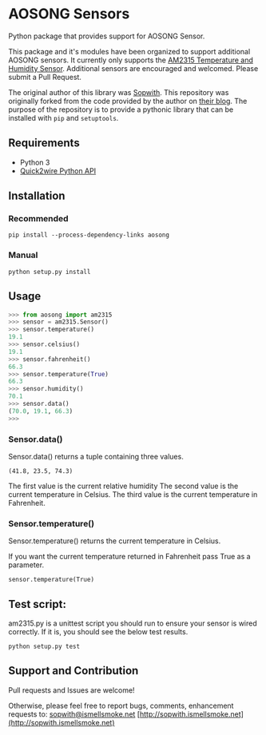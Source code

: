 # AOSONG Sensors

Python package that provides support for AOSONG Sensor.

This package and it's modules have been organized to support additional AOSONG
sensors. It currently only supports the [AM2315 Temperature and Humidity
Sensor](https://www.adafruit.com/datasheets/AM2315.pdf). Additional sensors are
encouraged and welcomed.  Please submit a Pull Request.

The original author of this library was
[Sopwith](http://sopwith.ismellsmoke.net). This repository was originally forked
from the code provided by the author on [their
blog](http://sopwith.ismellsmoke.net/?p=104).  The purpose of the repository is
to provide a pythonic library that can be installed with `pip` and `setuptools`.

## Requirements

* Python 3
* [Quick2wire Python API](https://github.com/quick2wire/quick2wire-python-api)

## Installation

### Recommended
```shell
pip install --process-dependency-links aosong
```

### Manual
`python setup.py install`

## Usage

```python
>>> from aosong import am2315
>>> sensor = am2315.Sensor()
>>> sensor.temperature()
19.1
>>> sensor.celsius()
19.1
>>> sensor.fahrenheit()
66.3
>>> sensor.temperature(True)
66.3
>>> sensor.humidity()
70.1
>>> sensor.data()
(70.0, 19.1, 66.3)
>>>

```

### Sensor.data()
Sensor.data() returns a tuple containing three values.

`(41.8, 23.5, 74.3)`

The first value is the current relative humidity
The second value is the current temperature in Celsius.
The third value is the current temperature in Fahrenheit.

### Sensor.temperature()

Sensor.temperature() returns the current temperature in Celsius.

If you want the current temperature returned in Fahrenheit pass True as a parameter.

`sensor.temperature(True)`

## Test script:

am2315.py is a unittest script you should run to ensure your sensor
is wired correctly. If it is, you should see the below test results.

`python setup.py test`

## Support and Contribution

Pull requests and Issues are welcome!

Otherwise, please feel free to report bugs, comments, enhancement requests to:
[sopwith@ismellsmoke.net](mailto:sopwith@ismellsmoke.net)
[http://sopwith.ismellsmoke.net](http://sopwith.ismellsmoke.net)

